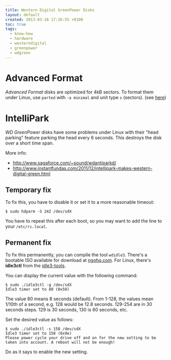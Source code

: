 ```yaml
---
title: Western Digital GreenPower Disks
layout: default
created: 2013-03-16 17:26:55 +0100
toc: true
tags:
  - know-how
  - hardware
  - westerndigital
  - greenpower
  - wdgreen
---
```

Advanced Format
===============

*Advanced Format* disks are optimized for 4kB sectors. To format them under Linux, use `parted` with `-a minimal` and unit type `s` (sectors). (see [here](http://wdc.custhelp.com/app/answers/detail/a_id/5655))


IntelliPark
===========

*WD GreenPower* disks have some problems under Linux with their "head parking" feature parking the head every 8 seconds. This destroys the disk over a short time span.

More info:
  * http://www.sagaforce.com/~sound/wdantiparkd/
  * http://www.instantfundas.com/2011/12/intellipark-makes-western-digital-green.html

Temporary fix
-------------

To fix this, you have to disable it or set it to a more reasonable timeout:

```
$ sudo hdparm -S 242 /dev/sdX
```

You have to repeat this after each boot, so you may want to add the line to your `/etc/rc.local`.


Permanent fix
-------------

To fix this permanently, you can compile the tool `wdidle3`. There's a bootable ISO available for download at [ngohq.com](http://www.ngohq.com/news/19805-critical-design-flaw-found-in-wd-caviar-green-hdds.html).
For Linux, there's **idle3ctl** from the [idle3-tools](http://idle3-tools.sf.net/).

You can display the current value with the following command:

```
$ sudo ./idle3ctl -g /dev/sdX
Idle3 timer set to 80 (0x50)
```

The value 80 means 8 seconds (default). From 1-128, the values mean 1/10th of a second, e.g. 128 would be 12.8 seconds. 129-254 are in 30 seconds steps. 129 is 30 seconds, 130 is 60 seconds, etc.

Set the desired value as follows:

```
$ sudo ./idle3ctl -s 158 /dev/sdX
Idle3 timer set to 158 (0x9e)
Please power cycle your drive off and on for the new setting to be taken into account. A reboot will not be enough!
```

Do as it says to enable the new setting.
